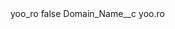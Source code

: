<?xml version="1.0" encoding="UTF-8"?>
<CustomMetadata xmlns="http://soap.sforce.com/2006/04/metadata" xmlns:xsi="http://www.w3.org/2001/XMLSchema-instance" xmlns:xsd="http://www.w3.org/2001/XMLSchema">
    <label>yoo_ro</label>
    <protected>false</protected>
    <values>
        <field>Domain_Name__c</field>
        <value xsi:type="xsd:string">yoo.ro</value>
    </values>
</CustomMetadata>
